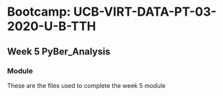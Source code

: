 # Bootcamp: UCB-VIRT-DATA-PT-03-2020-U-B-TTH

## Week 5 PyBer_Analysis

### Module
These are the files used to complete the week 5 module
